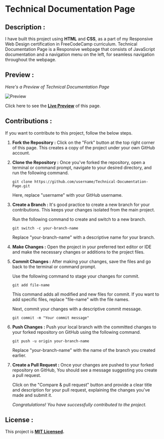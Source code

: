 # Technical Documentation Page

## Description :

I have built this project using **HTML** and **CSS**, as a part of my Responsive Web Design certification in FreeCodeCamp curriculum. Technical Documentation Page is a Responsive webpage that consists of JavaScript documentation and a navigation menu on the left, for seamless navigation throughout the webpage.

## Preview :

*Here's a Preview of Technical Documentation Page*

![Preview](https://github.com/GowriPriyankaM/Technical-Documentation-Page/blob/main/assets/JS%20Documentation%20Preview%20(1).gif)

Click here to see the **[Live Preview](https://codepen.io/GowriPriyankaM/full/qBQaGqw)** of this page.

## Contributions :

If you want to contribute to this project, follow the below steps.

1. **Fork the Repository :** Click on the "Fork" button at the top right corner of this page. This creates a copy of the project under your own GitHub account.

2. **Clone the Repository :** Once you've forked the repository, open a terminal or command prompt, navigate to your desired directory, and run the following command.
 
      ```
      git clone https://github.com/username/Technical-Documentation-Page.git
      ```
 
      Here, replace "username" with your GitHub username.
 
3. **Create a Branch :** It's good practice to create a new branch for your contributions. This keeps your changes isolated from the main project. 

      Run the following command to create and switch to a new branch.

      ```
      git switch -c your-branch-name  
      ```
      
      Replace "your-branch-name" with a descriptive name for your branch.

4. **Make Changes :** Open the project in your preferred text editor or IDE and make the necessary changes or additions to the project files.

5. **Commit Changes :** After making your changes, save the files and go back to the terminal or command prompt. 

      Use the following command to stage your changes for commit.  

      ```
      git add file-name
      ```

      This command adds all modified and new files for commit. If you want to add specific files, replace "file-name" with the file names.

      Next, commit your changes with a descriptive commit message.

      ```
      git commit -m "Your commit message"
      ```

6. **Push Changes :** Push your local branch with the committed changes to your forked repository on GitHub using the following command.

      ```
      git push -u origin your-branch-name
      ```

      Replace "your-branch-name" with the name of the branch you created earlier.

7. **Create a Pull Request :** Once your changes are pushed to your forked repository on GitHub, You should see a message suggesting you create a pull request. 

      Click on the "Compare & pull request" button and provide a clear title and description for your pull request, explaining the changes you've made and submit it.

      *Congratulations! You have successfully contributed to the project.*
      
## License :

   
   This project is **[MIT Licensed](./LICENSE).**
